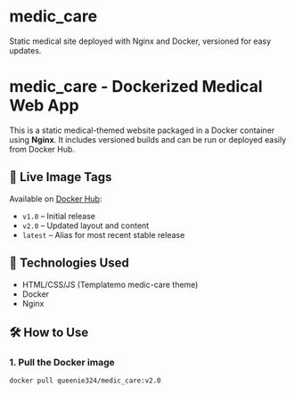 # medic_care
Static medical site deployed with Nginx and Docker, versioned for easy updates.
# medic_care - Dockerized Medical Web App

This is a static medical-themed website packaged in a Docker container using **Nginx**. It includes versioned builds and can be run or deployed easily from Docker Hub.

## 🚀 Live Image Tags

Available on [Docker Hub](https://hub.docker.com/r/queenie324/medic_care):

- `v1.0` – Initial release
- `v2.0` – Updated layout and content
- `latest` – Alias for most recent stable release

## 🧰 Technologies Used

- HTML/CSS/JS (Templatemo medic-care theme)
- Docker
- Nginx

## 🛠️ How to Use

### 1. Pull the Docker image

```bash
docker pull queenie324/medic_care:v2.0
